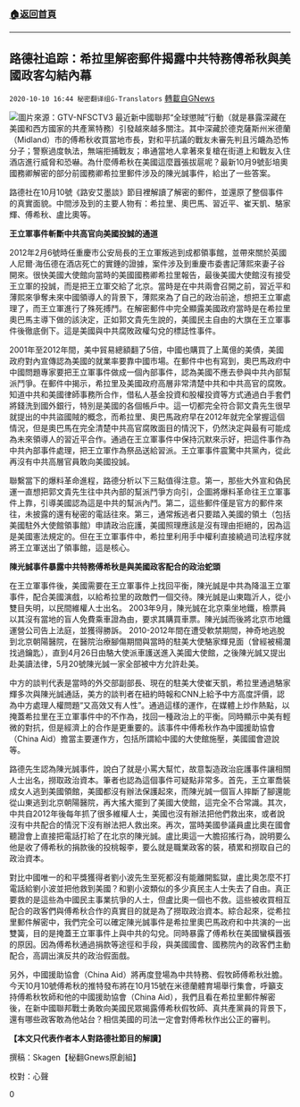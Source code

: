 ###  [:house:返回首頁](https://github.com/ourhimalayas/txt)
---

## 路德社追踪：希拉里解密郵件揭露中共特務傅希秋與美國政客勾結內幕
`2020-10-10 16:44 秘密翻译组G-Translators` [轉載自GNews](https://gnews.org/zh-hant/416360/)

![]()![](https://s3.amazonaws.com/gnews-media-offload/wp-content/uploads/2020/10/10163507/bobfu.png)圖片來源：GTV-NFSCTV3
最近新中國聯邦“全球懲賊”行動（就是暴露深藏在美國和西方國家的共產黨特務）引發越來越多關注。其中深藏於德克薩斯州米德蘭（Midland）市的傅希秋收買當地市長，對和平抗議的戰友未審先判且污衊為恐怖分子；警察過度執法，無端拒捕戰友；串通當地人拿著來复槍在街道上和戰友入住酒店進行威脅和恐嚇。為什麼傅希秋在美國這麼囂張拔扈呢？最新10月9號彭培奧國務卿解密的部分前國務卿希拉里郵件涉及的陳光誠事件，給出了一些答案。

路德社在10月10號《路安艾墨談》節目裡解讀了解密的郵件，並還原了整個事件的真實面貌。中間涉及到的主要人物有：希拉里、奧巴馬、習近平、崔天凱、駱家輝、傅希秋、盧比奧等。

**王立軍事件斬斷中共高官向美國投誠的通道**

2012年2月6號時任重慶市公安局長的王立軍叛逃到成都領事館，並帶來關於英國人尼爾·海伍德在酒店死亡的實錘的證據，案件涉及到重慶市委書記薄熙來妻子谷開來。很快美國大使館向當時的美國國務卿希拉里報告，最後美國大使館沒有接受王立軍的投誠，而是把王立軍交給了北京。當時是在中共兩會召開之前，習近平和薄熙來爭奪未來中國領導人的背景下，薄熙來為了自己的政治前途，想把王立軍處理了，而王立軍進行了殊死搏鬥。在解密郵件中完全顯露美國政府當時是在希拉里奧巴馬主導下做的該決定，正如郭文貴先生說的，美國民主自由的大旗在王立軍事件後徹底倒下。這是美國與中共腐敗政權勾兌的標誌性事件。

2001年至2012年間，美中貿易總額翻了5倍，中國也購買了上萬億的美債，美國政府對內宣傳認為美國的就業率要靠中國市場。在郵件中也有寫到，奧巴馬政府中中國問題專家要把王立軍事件做成一個內部事件，認為美國不應去參與中共內部幫派鬥爭。在郵件中揭示，希拉里及美國政府高層非常清楚中共和中共高官的腐敗。知道中共和美國律師事務所合作，借私人基金投資和股權投資等方式通過白手套們將錢洗到國外銀行，特別是美國的各個帳戶中。這一切都完全符合郭文貴先生很早就提出的中共盜國賊的概念，而希拉里、奧巴馬政府早在2012年就完全掌握這個情況，但是奧巴馬在完全清楚中共高官腐敗面目的情況下，仍然決定與最有可能成為未來領導人的習近平合作。通過在王立軍事件中保持沉默來示好，把這件事作為中共內部事件處理，把王立軍作為祭品送給習派。王立軍事件震驚中共黨內，從此再沒有中共高層官員敢向美國投誠。

聯繫當下的爆料革命進程，路德分析以下三點值得注意。第一，那些大外宣和偽民運一直想把郭文貴先生往中共內部的幫派鬥爭方向引，企圖將爆料革命往王立軍事件上靠，引導美國認為這是中共的幫派內鬥。第二，這些郵件僅是官方的郵件來往，未披露的還有秘密的電話往來。第三，通常叛逃者只要踏入美國的領土（包括美國駐外大使館領事館）申請政治庇護，美國照理應該是沒有理由拒絕的，因為這是美國憲法規定的。但在王立軍事件中，希拉里利用手中權利直接繞過司法程序就將王立軍送出了領事館，這是核心。

**陳光誠事件暴露中共特務傅希秋是與美國政客配合的政治蛇頭**

在王立軍事件後，美國需要在王立軍事件上找回平衡，陳光誠是中共為降溫王立軍事件，配合美國演戲，以給希拉里的政敵們一個交待。陳光誠是山東臨沂人，從小雙目失明，以民間維權人士出名。 2003年9月，陳光誠在北京乘坐地鐵，檢票員以其沒有當地的盲人免費乘車證為由，要求其購買車票。陳光誠而後將北京市地鐵運營公司告上法庭，並獲得勝訴。 2010-2012年間在遭受軟禁期間，神奇地逃脫到北京朝陽醫院，在醫院治療腳傷期間與當時的駐美大使駱家輝見面（曾經被楊瀾找過鑰匙），直到4月26日由駱大使派車護送進入美國大使館，之後陳光誠又提出赴美讀法律，5月20號陳光誠一家全部被中方允許赴美。

中方的談判代表是當時的外交部副部長、現在的駐美大使崔天凱，希拉里通過駱家輝多次與陳光誠通話，美方的談判者在紐約時報和CNN上給予中方高度評價，認為中方處理人權問題“又高效又有人性”。通過這樣的運作，在媒體上炒作熱點，以掩蓋希拉里在王立軍事件中的不作為，找回一種政治上的平衡。同時顯示中美有輕微的對抗，但是經濟上的合作是更重要的。該事件中傅希秋作為中國援助協會（China Aid）擔當主要運作方，包括所謂給中國的大使館施壓，美國國會遊說等。

路德先生認為陳光誠事件，說白了就是小罵大幫忙，故意製造政治庇護事件讓相關人士出名，撈取政治資本。筆者也認為這個事件可疑點非常多。首先，王立軍喬裝成女人逃到美國領館，美國都沒有辦法保護起來，而陳光誠一個盲人摔斷了腳還能從山東逃到北京朝陽醫院，再大搖大擺到了美國大使館，這完全不合常識。其次，中共自2012年後每年抓了很多維權人士，美國也沒有辦法把他們救出來，或者說沒有中共配合的情況下沒有辦法把人救出來。再次，當時美國參議員盧比奧在國會聽證會上直接把電話打給了在北京的陳光誠。盧比奧這一大膽招搖行為，說明要么他是收了傅希秋的捐款後的投桃報李，要么就是職業政客的裝，積累和撈取自己的政治資本。

對比中國唯一的和平獎獲得者劉小波先生至死都沒有能離開監獄，盧比奧怎麼不打電話給劉小波並把他救到美國？和劉小波類似的多少真民主人士失去了自由。真正要救的是這些為中國民主事業抗爭的人士，但盧比奧一個也不救。這些被收買相互配合的政客們與傅希秋合作的真實目的就是為了撈取政治資本。綜合起來，從希拉里郵件解密中，我們完全可以確定陳光誠事件是希拉里奧巴馬政府和中共演的一出雙簧，目的是掩蓋王立軍事件上與中共的勾兌。同時暴露了傅希秋在美國蠻橫囂張的原因。因為傅希秋通過捐款等途徑和手段，與美國國會、國務院內的政客們主動配合，高調出演反共的政治假面戲。

另外，中國援助協會（China Aid）將再度登場為中共特務、假牧師傅希秋壯膽。今天10月10號傅希秋的推特發布將在10月15號在米德蘭體育場舉行集會，呼籲支持傅希秋牧師和他的中國援助協會（China Aid），我們且看在希拉里郵件解密後，在新中國聯邦戰士勇敢向美國民眾揭露傅希秋假牧師、真共產黨員的背景下，還有哪些政客敢為他站台？相信美國的司法一定會對傅希秋作出公正的審判。



**【本文只代表作者本人對路德社節目的解讀】**

撰稿：Skagen【秘翻Gnews原創組】

校對：心聲

0
